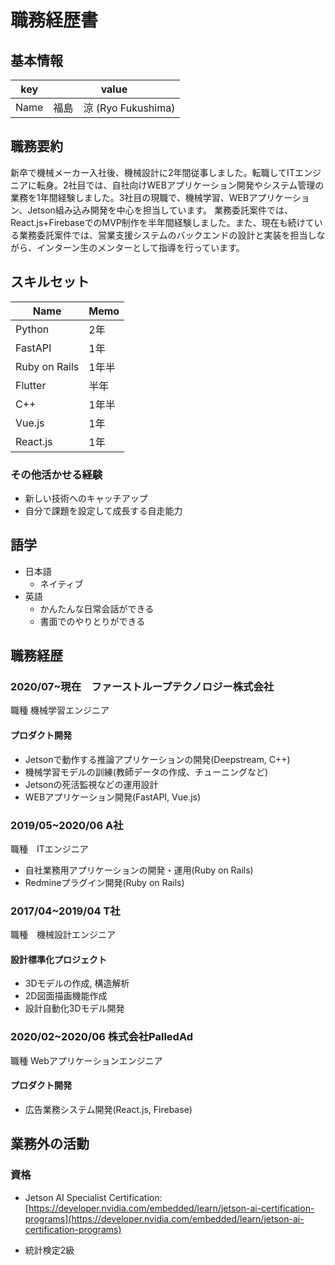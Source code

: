 # 職務経歴書

## 基本情報

|key|value|
|---|-----|
|Name|福島　涼 (Ryo Fukushima)|

## 職務要約

新卒で機械メーカー入社後、機械設計に2年間従事しました。転職してITエンジニアに転身。2社目では、自社向けWEBアプリケーション開発やシステム管理の業務を1年間経験しました。3社目の現職で、機械学習、WEBアプリケーション、Jetson組み込み開発を中心を担当しています。
業務委託案件では、React.js+FirebaseでのMVP制作を半年間経験しました。また、現在も続けている業務委託案件では、営業支援システムのバックエンドの設計と実装を担当しながら、インターン生のメンターとして指導を行っています。

## スキルセット

|Name |Memo |
|-- |- |
|Python |2年 |
|FastAPI |1年 |
|Ruby on Rails |1年半|
|Flutter|半年|
|C++|1年半|
|Vue.js|1年|
|React.js|1年|

### その他活かせる経験
- 新しい技術へのキャッチアップ
- 自分で課題を設定して成長する自走能力

## 語学

- 日本語
  - ネイティブ
- 英語
  - かんたんな日常会話ができる
  - 書面でのやりとりができる

## 職務経歴

### 2020/07~現在　ファーストループテクノロジー株式会社

職種	機械学習エンジニア
#### プロダクト開発
- Jetsonで動作する推論アプリケーションの開発(Deepstream, C++)
- 機械学習モデルの訓練(教師データの作成、チューニングなど)  
- Jetsonの死活監視などの運用設計
- WEBアプリケーション開発(FastAPI, Vue.js)

### 2019/05~2020/06 A社

職種　ITエンジニア

- 自社業務用アプリケーションの開発・運用(Ruby on Rails)
- Redmineプラグイン開発(Ruby on Rails)

### 2017/04~2019/04 T社

職種　機械設計エンジニア

#### 設計標準化プロジェクト

- 3Dモデルの作成, 構造解析
- 2D図面描画機能作成
- 設計自動化3Dモデル開発

### 2020/02~2020/06 株式会社PalledAd
職種	Webアプリケーションエンジニア
#### プロダクト開発

- 広告業務システム開発(React.js, Firebase)

## 業務外の活動

<!-- 
### 社外プロジェクト
* []()

### 過去の登壇資料
* []()

### 受賞歴
* []()

### 執筆歴
* []()
-->

### 資格

* Jetson AI Specialist Certification: [https://developer.nvidia.com/embedded/learn/jetson-ai-certification-programs](https://developer.nvidia.com/embedded/learn/jetson-ai-certification-programs)

* 統計検定2級
